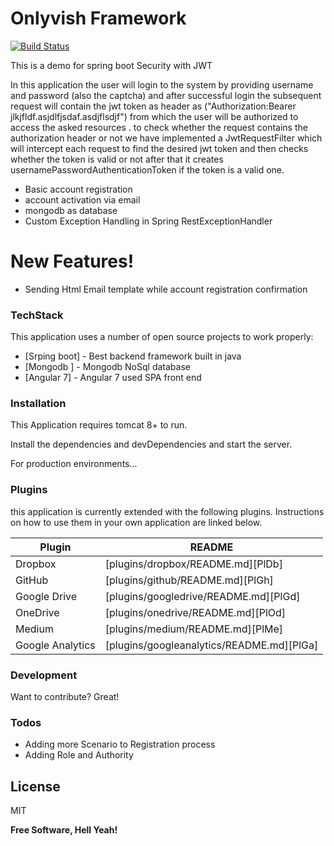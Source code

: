 # Onlyvish Framework



[![Build Status](https://travis-ci.org/joemccann/dillinger.svg?branch=master)](http://errorsexceptions.blogspot.com/)

This is a demo for spring boot Security with JWT

In this application the user will login to the system by providing username and password (also the captcha)
and after successful login the subsequent request will contain the jwt token as header as 
("Authorization:Bearer jlkjfldf.asjdlfjsdaf.asdjflsdjf") from which the user will be authorized to access 
the asked resources . to check whether the request contains the authorization header or not
we have implemented a JwtRequestFilter which will intercept each request to find the desired jwt token and 
then checks whether the token is valid or not after that it creates usernamePasswordAuthenticationToken
if the token is a valid one.
 

  - Basic account registration 
  - account activation via email
  - mongodb as database
  - Custom Exception Handling in Spring RestExceptionHandler

# New Features!

  - Sending Html Email template while account registration confirmation

### TechStack

This application  uses a number of open source projects to work properly:

* [Srping boot] - Best backend framework built in java
* [Mongodb ] - Mongodb NoSql database 
* [Angular 7] - Angular 7 used SPA front end


### Installation

This Application requires tomcat 8+ to run.

Install the dependencies and devDependencies and start the server.



For production environments...

### Plugins

this application is currently extended with the following plugins. Instructions on how to use them in your own application are linked below.

| Plugin | README |
| ------ | ------ |
| Dropbox | [plugins/dropbox/README.md][PlDb] |
| GitHub | [plugins/github/README.md][PlGh] |
| Google Drive | [plugins/googledrive/README.md][PlGd] |
| OneDrive | [plugins/onedrive/README.md][PlOd] |
| Medium | [plugins/medium/README.md][PlMe] |
| Google Analytics | [plugins/googleanalytics/README.md][PlGa] |


### Development

Want to contribute? Great!


### Todos

 - Adding more Scenario to Registration process
 - Adding Role and Authority

License
----

MIT


**Free Software, Hell Yeah!**

   [Ashutosh]: <https://ashutoshdang.github.io/>

